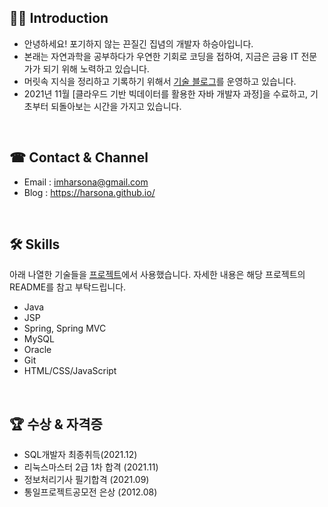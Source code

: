 <!-- ### Hi there 👋
**harsona/harsona** is a ✨ _special_ ✨ repository because its `README.md` (this file) appears on your GitHub profile.

Here are some ideas to get you started:

- 🔭 I’m currently working on ...
- 🌱 I’m currently learning ...
- 👯 I’m looking to collaborate on ...
- 🤔 I’m looking for help with ...
- 💬 Ask me about ...
- 📫 How to reach me: ...
- 😄 Pronouns: ...
- ⚡ Fun fact: ...
-->

## 💁‍♂️ Introduction
+ 안녕하세요! 포기하지 않는 끈질긴 집념의 개발자 하승아입니다.
+ 본래는 자연과학을 공부하다가 우연한 기회로 코딩을 접하여, 지금은 금융 IT 전문가가 되기 위해 노력하고 있습니다.
+ 머릿속 지식을 정리하고 기록하기 위해서 [기술 블로그](https://harsona.github.io/)를 운영하고 있습니다.
+ 2021년 11월 [클라우드 기반 빅데이터를 활용한 자바 개발자 과정]을 수료하고, 기초부터 되돌아보는 시간을 가지고 있습니다.

<br>

## ☎ Contact & Channel
+ Email : <imharsona@gmail.com>
+ Blog : <https://harsona.github.io/>

<br>

## 🛠 Skills
아래 나열한 기술들을 [프로젝트](https://github.com/harsona)에서 사용했습니다. 자세한 내용은 해당 프로젝트의 README를 참고 부탁드립니다.  

+ Java
+ JSP
+ Spring, Spring MVC
+ MySQL
+ Oracle
+ Git
+ HTML/CSS/JavaScript

<br>

## 🏆 수상 & 자격증
+ SQL개발자 최종취득(2021.12)
+ 리눅스마스터 2급 1차 합격 (2021.11)
+ 정보처리기사 필기합격 (2021.09) 
+ 통일프로젝트공모전 은상 (2012.08)

